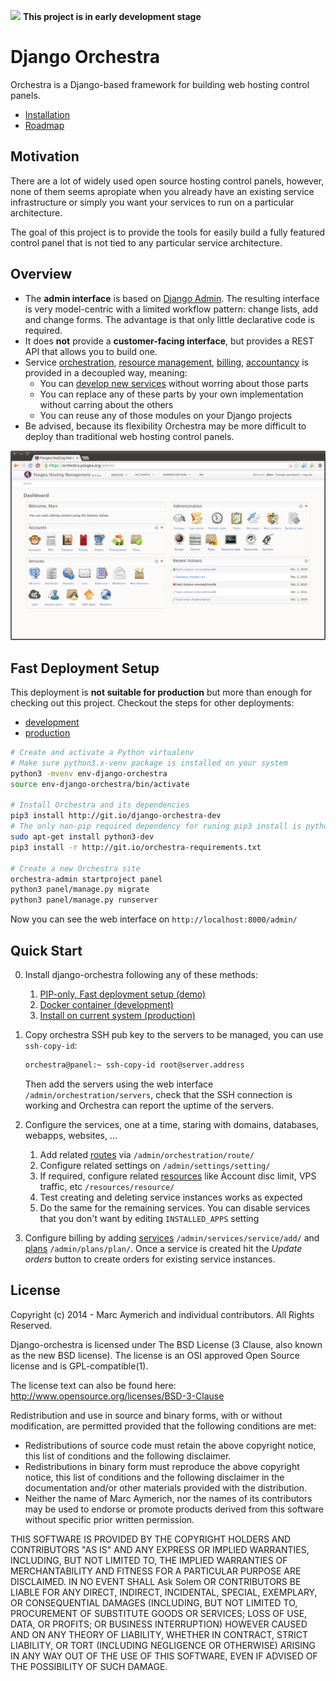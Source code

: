 ![](orchestra/static/orchestra/icons/Emblem-important.png)  **This project is in early development stage**

Django Orchestra
================

Orchestra is a Django-based framework for building web hosting control panels.

* [Installation](#fast-deployment-setup)
* [Roadmap](ROADMAP.md)


Motivation
----------
There are a lot of widely used open source hosting control panels, however, none of them seems apropiate when you already have an existing service infrastructure or simply you want your services to run on a particular architecture.

The goal of this project is to provide the tools for easily build a fully featured control panel that is not tied to any particular service architecture.

Overview
--------

* The **admin interface** is based on [Django Admin](https://docs.djangoproject.com/en/dev/ref/contrib/admin/). The resulting interface is very model-centric with a limited workflow pattern: change lists, add and change forms. The advantage is that only little declarative code is required.
* It does **not** provide a **customer-facing interface**, but provides a REST API that allows you to build one.
* Service [orchestration](orchestra/contrib/orchestration), [resource management](orchestra/contrib/resources), [billing](orchestra/contrib/bills), [accountancy](orchestra/contrib/orders) is provided in a decoupled way, meaning:
    * You can [develop new services](docs/create-services.md) without worring about those parts
    * You can replace any of these parts by your own implementation without carring about the others
    * You can reuse any of those modules on your Django projects
* Be advised, because its flexibility Orchestra may be more difficult to deploy than traditional web hosting control panels.


![](docs/images/index-screenshot.png)


Fast Deployment Setup
---------------------

This deployment is **not suitable for production** but more than enough for checking out this project. Checkout the steps for other deployments:
* [development](INSTALLDEV.md)
* [production](INSTALL.md)

```bash
# Create and activate a Python virtualenv
# Make sure python3.x-venv package is installed on your system
python3 -mvenv env-django-orchestra
source env-django-orchestra/bin/activate

# Install Orchestra and its dependencies
pip3 install http://git.io/django-orchestra-dev
# The only non-pip required dependency for runing pip3 install is python3-dev
sudo apt-get install python3-dev
pip3 install -r http://git.io/orchestra-requirements.txt

# Create a new Orchestra site
orchestra-admin startproject panel
python3 panel/manage.py migrate
python3 panel/manage.py runserver
```

Now you can see the web interface on `http://localhost:8000/admin/`



Quick Start
-----------
0. Install django-orchestra following any of these methods:
    1. [PIP-only, Fast deployment setup (demo)](#fast-deployment-setup)
    2. [Docker container (development)](INSTALLDEV.md)
    3. [Install on current system (production)](INSTALL.md)

1. Copy orchestra SSH pub key to the servers to be managed, you can use `ssh-copy-id`:
    ```bash
    orchestra@panel:~ ssh-copy-id root@server.address
    ```
    Then add the servers using the web interface `/admin/orchestration/servers`, check that the SSH connection is working and Orchestra can report the uptime of the servers.

2. Configure the services, one at a time, staring with domains, databases, webapps, websites, ...
    1. Add related [routes](orchestra/contrib/orchestration) via `/admin/orchestration/route/`
    2. Configure related settings on `/admin/settings/setting/`
    3. If required, configure related [resources](orchestra/contrib/resources) like Account disc limit, VPS traffic, etc `/resources/resource/`
    3. Test creating and deleting service instances works as expected
    4. Do the same for the remaining services. You can disable services that you don't want by editing `INSTALLED_APPS` setting

3. Configure billing by adding [services](orchestra/contrib/services) `/admin/services/service/add/` and [plans](orchestra/contrib/plans) `/admin/plans/plan/`. Once a service is created hit the *Update orders* button to create orders for existing service instances.



License
-------
Copyright (c) 2014 - Marc Aymerich and individual contributors.
All Rights Reserved.

Django-orchestra is licensed under The BSD License (3 Clause, also known as
the new BSD license). The license is an OSI approved Open Source
license and is GPL-compatible(1).

The license text can also be found here:
http://www.opensource.org/licenses/BSD-3-Clause

Redistribution and use in source and binary forms, with or without
modification, are permitted provided that the following conditions are met:
* Redistributions of source code must retain the above copyright
  notice, this list of conditions and the following disclaimer.
* Redistributions in binary form must reproduce the above copyright
  notice, this list of conditions and the following disclaimer in the
  documentation and/or other materials provided with the distribution.
* Neither the name of Marc Aymerich, nor the
  names of its contributors may be used to endorse or promote products
  derived from this software without specific prior written permission.

THIS SOFTWARE IS PROVIDED BY THE COPYRIGHT HOLDERS AND CONTRIBUTORS "AS IS"
AND ANY EXPRESS OR IMPLIED WARRANTIES, INCLUDING, BUT NOT LIMITED TO,
THE IMPLIED WARRANTIES OF MERCHANTABILITY AND FITNESS FOR A PARTICULAR
PURPOSE ARE DISCLAIMED. IN NO EVENT SHALL Ask Solem OR CONTRIBUTORS
BE LIABLE FOR ANY DIRECT, INDIRECT, INCIDENTAL, SPECIAL, EXEMPLARY, OR
CONSEQUENTIAL DAMAGES (INCLUDING, BUT NOT LIMITED TO, PROCUREMENT OF
SUBSTITUTE GOODS OR SERVICES; LOSS OF USE, DATA, OR PROFITS; OR BUSINESS
INTERRUPTION) HOWEVER CAUSED AND ON ANY THEORY OF LIABILITY, WHETHER IN
CONTRACT, STRICT LIABILITY, OR TORT (INCLUDING NEGLIGENCE OR OTHERWISE)
ARISING IN ANY WAY OUT OF THE USE OF THIS SOFTWARE, EVEN IF ADVISED OF THE
POSSIBILITY OF SUCH DAMAGE.
